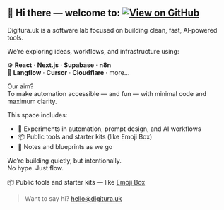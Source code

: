 ## 👋 Hi there — welcome to: [![View on GitHub](https://img.shields.io/badge/Digitura.uk‑on‑GitHub-181717?logo=github&style=for-the-badge)](https://github.com/digitura-uk)

Digitura.uk is a software lab focused on building clean, fast, AI‑powered tools.

We’re exploring ideas, workflows, and infrastructure using:

⚙️ **React** · **Next.js** · **Supabase** · **n8n**  
🧠 **Langflow** · **Cursor** · **Cloudflare** · more...

Our aim?  
To make automation accessible — and fun — with minimal code and maximum clarity.

This space includes:

- 🧪 Experiments in automation, prompt design, and AI workflows  
- 📦 Public tools and starter kits (like Emoji Box)  
- 📓 Notes and blueprints as we go

We’re building quietly, but intentionally.  
No hype. Just flow.

📦 Public tools and starter kits — like [Emoji Box](https://github.com/digitura-uk/cool-emoji-box)

> Want to say hi? [hello@digitura.uk](mailto:mytestbed@proton.me)


